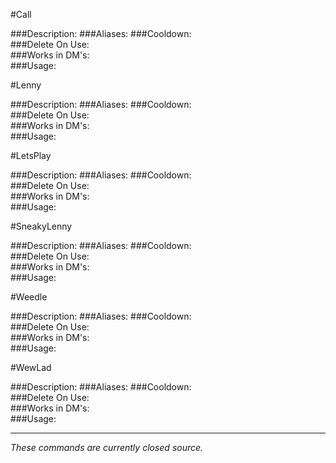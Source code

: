 #Call
>
###Description:
###Aliases:
###Cooldown:  
###Delete On Use:  
###Works in DM's:  
###Usage:  


#Lenny
>
###Description:
###Aliases:
###Cooldown:  
###Delete On Use:  
###Works in DM's:  
###Usage:  


#LetsPlay
>
###Description:
###Aliases:
###Cooldown:  
###Delete On Use:  
###Works in DM's:  
###Usage:  


#SneakyLenny
>
###Description:
###Aliases:
###Cooldown:  
###Delete On Use:  
###Works in DM's:  
###Usage:  


#Weedle
>
###Description:
###Aliases:
###Cooldown:  
###Delete On Use:  
###Works in DM's:  
###Usage:  


#WewLad
>
###Description:
###Aliases:
###Cooldown:  
###Delete On Use:  
###Works in DM's:  
###Usage:  

---
*These commands are currently closed source.*
